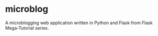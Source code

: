# microblog
A microblogging web application written in Python and Flask from Flask Mega-Tutorial series.
